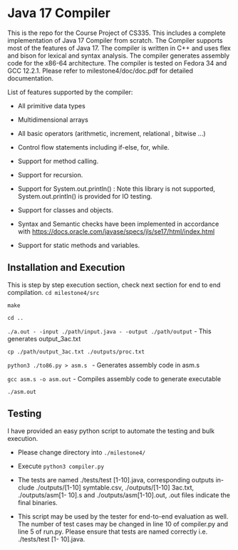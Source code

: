 # Java 17 Compiler



This is the repo for the Course Project of CS335. This includes a complete implementation of Java 17 Compiler  from scratch. The Compiler supports most of the features of Java 17. The compiler is written in C++ and uses flex and bison for lexical and syntax analysis. The compiler generates assembly code for the x86-64 architecture. The compiler is tested on Fedora 34 and GCC 12.2.1. Please refer to milestone4/doc/doc.pdf for detailed documentation.

List of features supported by the compiler:
-  All primitive data types
-  Multidimensional arrays
-  All basic operators (arithmetic, increment, relational , bitwise
...)

-  Control flow statements including if-else, for, while.

-  Support for method calling.
-  Support for recursion.
-  Support for System.out.println() : Note this library is not supported, System.out.println() is provided for IO testing.  
-  Support for classes and objects.
-  Syntax and Semantic checks have been implemented in accordance with https://docs.oracle.com/javase/specs/jls/se17/html/index.html 
-  Support for static methods and variables.



## Installation and Execution

This is step by step execution section, check next section for end to end compilation. 
```cd milestone4/src```

```make```

```cd ..```

```./a.out - -input ./path/input.java - -output ./path/output``` - This generates output_3ac.txt

```cp ./path/output_3ac.txt ./outputs/proc.txt ``` 

```python3 ./to86.py > asm.s ``` - Generates assembly code in asm.s

```gcc asm.s -o asm.out``` - Compiles assembly code to generate executable

```./asm.out``` 

## Testing
I have provided an easy python script to automate the testing and bulk execution.

- Please change directory into ```./milestone4/```

-  Execute ```python3 compiler.py```
-  The tests are named ./tests/test [1-10].java, corresponding outputs in-
clude ./outputs/[1-10] symtable.csv, ./outputs/[1-10] 3ac.txt, ./outputs/asm[1-
10].s and ./outputs/asm[1-10].out, .out files indicate the final binaries.
 -  This script may be used by the tester for end-to-end evaluation as well. The number of test cases may be changed in line 10 of compiler.py and line 5 of run.py. Please ensure that tests are named correctly i.e. ./tests/test [1- 10].java.
